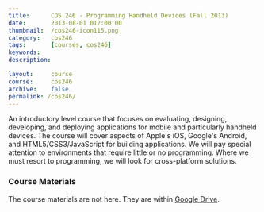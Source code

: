 ```yaml
---
title:      COS 246 - Programming Handheld Devices (Fall 2013)
date:       2013-08-01 012:00:00
thumbnail:  /cos246-icon115.png
category:   cos246
tags:       [courses, cos246]
keywords:
description:

layout:     course
course:     cos246
archive:    false
permalink: /cos246/
---
```

An introductory level course that focuses on evaluating, designing, developing, and deploying applications for mobile and particularly handheld devices. The course will cover aspects of Apple's iOS, Google's Android, and HTML5/CSS3/JavaScript for building applications. We will pay special attention to environments that require little or no programming. Where we must resort to programming, we will look for cross-platform solutions.

### Course Materials

The course materials are not here. They are within [Google Drive](http://goo.gl/uQBEFn).

